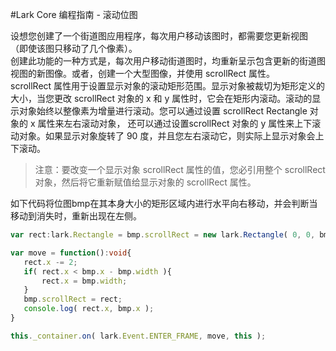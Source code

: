#Lark Core 编程指南 - 滚动位图

设想您创建了一个街道图应用程序，每次用户移动该图时，都需要您更新视图 （即使该图只移动了几个像素）。    
创建此功能的一种方式是，每次用户移动街道图时，均重新呈示包含更新的街道图视图的新图像。或者，创建一个大型图像，并使用 scrollRect 属性。   
scrollRect 属性用于设置显示对象的滚动矩形范围。显示对象被裁切为矩形定义的大小，当您更改 scrollRect 对象的 x 和 y 属性时，它会在矩形内滚动。滚动的显示对象始终以整像素为增量进行滚动。您可以通过设置 scrollRect Rectangle 对象的 x 属性来左右滚动对象， 还可以通过设置scrollRect 对象的 y 属性来上下滚动对象。如果显示对象旋转了 90 度，并且您左右滚动它，则实际上显示对象会上下滚动。   
> 注意：要改变一个显示对象 scrollRect 属性的值，您必引用整个 scrollRect 对象，然后将它重新赋值给显示对象的 scrollRect 属性。   

如下代码将位图bmp在其本身大小的矩形区域内进行水平向右移动，并会判断当移动到消失时，重新出现在左侧。
``` TypeScript
var rect:lark.Rectangle = bmp.scrollRect = new lark.Rectangle( 0, 0, bmp.width, bmp.height );

var move = function():void{
   rect.x -= 2;
   if( rect.x < bmp.x - bmp.width ){
       rect.x = bmp.width;
   }
   bmp.scrollRect = rect;
   console.log( rect.x, bmp.x );
}

this._container.on( lark.Event.ENTER_FRAME, move, this );
```